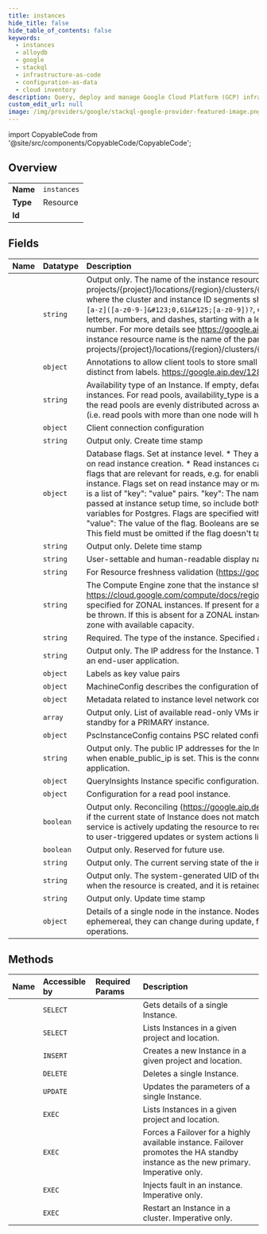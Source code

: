 ```yaml
---
title: instances
hide_title: false
hide_table_of_contents: false
keywords:
  - instances
  - alloydb
  - google    
  - stackql
  - infrastructure-as-code
  - configuration-as-data
  - cloud inventory
description: Query, deploy and manage Google Cloud Platform (GCP) infrastructure and resources using SQL
custom_edit_url: null
image: /img/providers/google/stackql-google-provider-featured-image.png
---
```


import CopyableCode from '@site/src/components/CopyableCode/CopyableCode';




## Overview
<table><tbody>
<tr><td><b>Name</b></td><td><code>instances</code></td></tr>
<tr><td><b>Type</b></td><td>Resource</td></tr>
<tr><td><b>Id</b></td><td><CopyableCode code="google.alloydb.instances" /></td></tr>
</tbody></table>

## Fields
| Name | Datatype | Description |
|:-----|:---------|:------------|
| <CopyableCode code="name" /> | `string` | Output only. The name of the instance resource with the format: * projects/&#123;project&#125;/locations/&#123;region&#125;/clusters/&#123;cluster_id&#125;/instances/&#123;instance_id&#125; where the cluster and instance ID segments should satisfy the regex expression `[a-z]([a-z0-9-]&#123;0,61&#125;[a-z0-9])?`, e.g. 1-63 characters of lowercase letters, numbers, and dashes, starting with a letter, and ending with a letter or number. For more details see https://google.aip.dev/122. The prefix of the instance resource name is the name of the parent resource: * projects/&#123;project&#125;/locations/&#123;region&#125;/clusters/&#123;cluster_id&#125; |
| <CopyableCode code="annotations" /> | `object` | Annotations to allow client tools to store small amount of arbitrary data. This is distinct from labels. https://google.aip.dev/128 |
| <CopyableCode code="availabilityType" /> | `string` | Availability type of an Instance. If empty, defaults to REGIONAL for primary instances. For read pools, availability_type is always UNSPECIFIED. Instances in the read pools are evenly distributed across available zones within the region (i.e. read pools with more than one node will have a node in at least two zones). |
| <CopyableCode code="clientConnectionConfig" /> | `object` | Client connection configuration |
| <CopyableCode code="createTime" /> | `string` | Output only. Create time stamp |
| <CopyableCode code="databaseFlags" /> | `object` | Database flags. Set at instance level. * They are copied from primary instance on read instance creation. * Read instances can set new or override existing flags that are relevant for reads, e.g. for enabling columnar cache on a read instance. Flags set on read instance may or may not be present on primary. This is a list of "key": "value" pairs. "key": The name of the flag. These flags are passed at instance setup time, so include both server options and system variables for Postgres. Flags are specified with underscores, not hyphens. "value": The value of the flag. Booleans are set to **on** for true and **off** for false. This field must be omitted if the flag doesn't take a value. |
| <CopyableCode code="deleteTime" /> | `string` | Output only. Delete time stamp |
| <CopyableCode code="displayName" /> | `string` | User-settable and human-readable display name for the Instance. |
| <CopyableCode code="etag" /> | `string` | For Resource freshness validation (https://google.aip.dev/154) |
| <CopyableCode code="gceZone" /> | `string` | The Compute Engine zone that the instance should serve from, per https://cloud.google.com/compute/docs/regions-zones This can ONLY be specified for ZONAL instances. If present for a REGIONAL instance, an error will be thrown. If this is absent for a ZONAL instance, instance is created in a random zone with available capacity. |
| <CopyableCode code="instanceType" /> | `string` | Required. The type of the instance. Specified at creation time. |
| <CopyableCode code="ipAddress" /> | `string` | Output only. The IP address for the Instance. This is the connection endpoint for an end-user application. |
| <CopyableCode code="labels" /> | `object` | Labels as key value pairs |
| <CopyableCode code="machineConfig" /> | `object` | MachineConfig describes the configuration of a machine. |
| <CopyableCode code="networkConfig" /> | `object` | Metadata related to instance level network configuration. |
| <CopyableCode code="nodes" /> | `array` | Output only. List of available read-only VMs in this instance, including the standby for a PRIMARY instance. |
| <CopyableCode code="pscInstanceConfig" /> | `object` | PscInstanceConfig contains PSC related configuration at an instance level. |
| <CopyableCode code="publicIpAddress" /> | `string` | Output only. The public IP addresses for the Instance. This is available ONLY when enable_public_ip is set. This is the connection endpoint for an end-user application. |
| <CopyableCode code="queryInsightsConfig" /> | `object` | QueryInsights Instance specific configuration. |
| <CopyableCode code="readPoolConfig" /> | `object` | Configuration for a read pool instance. |
| <CopyableCode code="reconciling" /> | `boolean` | Output only. Reconciling (https://google.aip.dev/128#reconciliation). Set to true if the current state of Instance does not match the user's intended state, and the service is actively updating the resource to reconcile them. This can happen due to user-triggered updates or system actions like failover or maintenance. |
| <CopyableCode code="satisfiesPzs" /> | `boolean` | Output only. Reserved for future use. |
| <CopyableCode code="state" /> | `string` | Output only. The current serving state of the instance. |
| <CopyableCode code="uid" /> | `string` | Output only. The system-generated UID of the resource. The UID is assigned when the resource is created, and it is retained until it is deleted. |
| <CopyableCode code="updateTime" /> | `string` | Output only. Update time stamp |
| <CopyableCode code="writableNode" /> | `object` | Details of a single node in the instance. Nodes in an AlloyDB instance are ephemereal, they can change during update, failover, autohealing and resize operations. |
## Methods
| Name | Accessible by | Required Params | Description |
|:-----|:--------------|:----------------|:------------|
| <CopyableCode code="get" /> | `SELECT` | <CopyableCode code="clustersId, instancesId, locationsId, projectsId" /> | Gets details of a single Instance. |
| <CopyableCode code="list" /> | `SELECT` | <CopyableCode code="clustersId, locationsId, projectsId" /> | Lists Instances in a given project and location. |
| <CopyableCode code="create" /> | `INSERT` | <CopyableCode code="clustersId, locationsId, projectsId" /> | Creates a new Instance in a given project and location. |
| <CopyableCode code="delete" /> | `DELETE` | <CopyableCode code="clustersId, instancesId, locationsId, projectsId" /> | Deletes a single Instance. |
| <CopyableCode code="patch" /> | `UPDATE` | <CopyableCode code="clustersId, instancesId, locationsId, projectsId" /> | Updates the parameters of a single Instance. |
| <CopyableCode code="_list" /> | `EXEC` | <CopyableCode code="clustersId, locationsId, projectsId" /> | Lists Instances in a given project and location. |
| <CopyableCode code="failover" /> | `EXEC` | <CopyableCode code="clustersId, instancesId, locationsId, projectsId" /> | Forces a Failover for a highly available instance. Failover promotes the HA standby instance as the new primary. Imperative only. |
| <CopyableCode code="inject_fault" /> | `EXEC` | <CopyableCode code="clustersId, instancesId, locationsId, projectsId" /> | Injects fault in an instance. Imperative only. |
| <CopyableCode code="restart" /> | `EXEC` | <CopyableCode code="clustersId, instancesId, locationsId, projectsId" /> | Restart an Instance in a cluster. Imperative only. |
